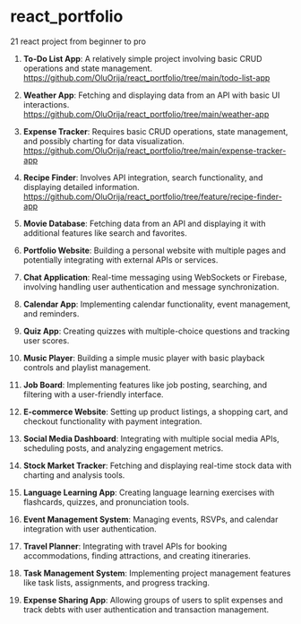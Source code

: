 # react_portfolio
 21 react project from beginner to pro

1. **To-Do List App**: A relatively simple project involving basic CRUD operations and state management.
    https://github.com/OluOrija/react_portfolio/tree/main/todo-list-app

2. **Weather App**: Fetching and displaying data from an API with basic UI interactions.
    https://github.com/OluOrija/react_portfolio/tree/main/weather-app

3. **Expense Tracker**: Requires basic CRUD operations, state management, and possibly charting for data visualization.
    https://github.com/OluOrija/react_portfolio/tree/main/expense-tracker-app

4. **Recipe Finder**: Involves API integration, search functionality, and displaying detailed information.
    https://github.com/OluOrija/react_portfolio/tree/feature/recipe-finder-app

5. **Movie Database**: Fetching data from an API and displaying it with additional features like search and favorites.

6. **Portfolio Website**: Building a personal website with multiple pages and potentially integrating with external APIs or services.

7. **Chat Application**: Real-time messaging using WebSockets or Firebase, involving handling user authentication and message synchronization.

8. **Calendar App**: Implementing calendar functionality, event management, and reminders.

9. **Quiz App**: Creating quizzes with multiple-choice questions and tracking user scores.

10. **Music Player**: Building a simple music player with basic playback controls and playlist management.

11. **Job Board**: Implementing features like job posting, searching, and filtering with a user-friendly interface.

12. **E-commerce Website**: Setting up product listings, a shopping cart, and checkout functionality with payment integration.

13. **Social Media Dashboard**: Integrating with multiple social media APIs, scheduling posts, and analyzing engagement metrics.

14. **Stock Market Tracker**: Fetching and displaying real-time stock data with charting and analysis tools.

15. **Language Learning App**: Creating language learning exercises with flashcards, quizzes, and pronunciation tools.

16. **Event Management System**: Managing events, RSVPs, and calendar integration with user authentication.

17. **Travel Planner**: Integrating with travel APIs for booking accommodations, finding attractions, and creating itineraries.

18. **Task Management System**: Implementing project management features like task lists, assignments, and progress tracking.

19. **Expense Sharing App**: Allowing groups of users to split expenses and track debts with user authentication and transaction management.